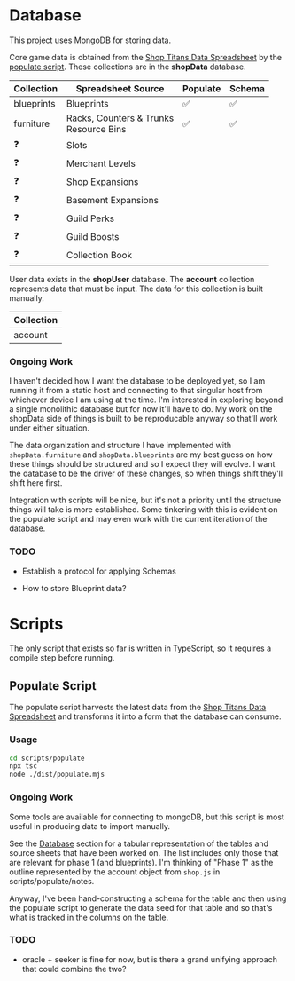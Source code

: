 # Database

This project uses MongoDB for storing data.

Core game data is obtained from the [Shop Titans Data Spreadsheet](https://docs.google.com/spreadsheets/d/1WLa7X8h3O0-aGKxeAlCL7bnN8-FhGd3t7pz2RCzSg8c) by the [populate script](#populate-script). These collections are in the **shopData** database.

| Collection | Spreadsheet Source                            | Populate           | Schema             |
| ---------- | --------------------------------------------- | ------------------ | ------------------ |
| blueprints | Blueprints                                    | :white_check_mark: | :white_check_mark: |
| furniture  | Racks, Counters & Trunks <br /> Resource Bins | :white_check_mark: | :white_check_mark: |
| :question: | Slots                                         |
| :question: | Merchant Levels                               |
| :question: | Shop Expansions                               |
| :question: | Basement Expansions                           |
| :question: | Guild Perks                                   |
| :question: | Guild Boosts                                  |
| :question: | Collection Book                               |

User data exists in the **shopUser** database. The **account** collection represents data that must be input. The data for this collection is built manually.

| Collection | 
| ---------- |
| account    |

### Ongoing Work

I haven't decided how I want the database to be deployed yet, so I am running it from a static host and connecting to that singular host from whichever device I am using at the time. I'm interested in exploring beyond a single monolithic database but for now it'll have to do. My work on the shopData side of things is built to be reproducable anyway so that'll work under either situation.

The data organization and structure I have implemented with `shopData.furniture` and `shopData.blueprints` are my best guess on how these things should be structured and so I expect they will evolve. I want the database to be the driver of these changes, so when things shift they'll shift here first.

Integration with scripts will be nice, but it's not a priority until the structure things will take is more established. Some tinkering with this is evident on the populate script and may even work with the current iteration of the database.

### TODO

- Establish a protocol for applying Schemas

- How to store Blueprint data?

# Scripts

The only script that exists so far is written in TypeScript, so it requires a compile step before running.

## Populate Script

The populate script harvests the latest data from the [Shop Titans Data Spreadsheet](https://docs.google.com/spreadsheets/d/1WLa7X8h3O0-aGKxeAlCL7bnN8-FhGd3t7pz2RCzSg8c) and transforms it into a form that the database can consume.

### Usage

```bash
cd scripts/populate
npx tsc
node ./dist/populate.mjs
```

### Ongoing Work

Some tools are available for connecting to mongoDB, but this script is most useful in producing data to import manually.

See the [Database](#database) section for a tabular representation of the tables and source sheets that have been worked on. The list includes only those that are relevant for phase 1 (and blueprints). I'm thinking of "Phase 1" as the outline represented by the account object from `shop.js` in scripts/populate/notes.

Anyway, I've been hand-constructing a schema for the table and then using the populate script to generate the data seed for that table and so that's what is tracked in the columns on the table.

### TODO

- oracle + seeker is fine for now, but is there a grand unifying approach that could combine the two?
